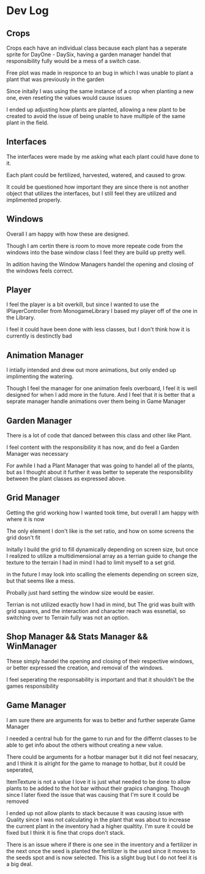 # Dev Log

## Crops
Crops each have an individual class because each plant has a seperate sprite for DayOne - DaySix, 
having a garden manager handel that responsibility fully would be a mess of a switch case.

Free plot was made in responce to an bug in which I was unable to plant a plant that was previously in the garden

Since initally I was using the same instance of a crop when planting a new one, even reseting the values would cause issues

I ended up adjusting how plants are planted, allowing a new plant to be created to avoid the issue
of being unable to have multiple of the same plant in the field.

## Interfaces
The interfaces were made by me asking what each plant could have done to it.

Each plant could be fertilized, harvested, watered, and caused to grow.

It could be questioned how important they are since there is not another object that utilizes 
the interfaces, but I still feel they are utilized and implimented properly.
 
## Windows
Overall I am happy with how these are designed. 

Though I am certin there is room to move more repeate code from the windows into the base window class
I feel they are build up pretty well. 

In adition having the Window Managers handel the opening and closing of the windows feels correct.

## Player
I feel the player is a bit overkill, but since I wanted to use the IPlayerController from MonogameLibrary
I based my player off of the one in the Library.

I feel it could have been done with less classes, but I don't think how it is currently is destinctly bad

## Animation Manager
I intially intended and drew out more animations, but only ended up implimenting the watering.

Though I feel the manager for one animation feels overboard, I feel it is well designed for when I add
more in the future. And I feel that it is better that a seprate manager handle animations over them 
being in Game Manager

## Garden Manager
There is a lot of code that danced between this class and other like Plant. 

I feel content with the responsibility it has now, and do feel a Garden Manager was necessary

For awhile I had a Plant Manager that was going to handel all of the plants, but as I thought about it further
it was better to seperate the responsibility between the plant classes as expressed above.

## Grid Manager
Getting the grid working how I wanted took time, but overall I am happy with where it is now

The only element I don't like is the set ratio, and how on some screens the grid dosn't fit

Initally I build the grid to fill dynamically depending on screen size, but once I realized to
utilize a multidimensional array as a terrian guide to change the texture to the terrain I had in mind
I had to limit myself to a set grid.

in the future I may look into scalling the elements depending on screen size, but that seems like a mess.

Probally just hard setting the window size would be easier.

Terrian is not utilized exactly how I had in mind, but The grid was built with grid squares, and the
interaction and character reach was essnetial, so switching over to Terrain fully was not an option.

## Shop Manager && Stats Manager && WinManager

These simply handel the opening and closing of their respective windows, or better expressed the creation,
and removal of the windows.

I feel seperating the responsability is important and that it shouldn't be the games responsibility

## Game Manager
I am sure there are arguments for was to better and further seperate Game Manager

I needed a central hub for the game to run and for the differnt classes to be able to get info about
the others without creating a new value.

There could be arguments for a hotbar manager but it did not feel nesacary, and I think it is alright
for the game to manage to hotbar, but it could be seperated,

ItemTexture is not a value I love it is just what needed to be done to allow plants to be added 
to the hot bar without their grapics changing. Though since I later fixed the issue that was causing
that I'm sure it could be removed

I ended up not allow plants to stack because it was causing issue with Quality since I was not
calculating in the plant that was about to increase the current plant in the inventory had a higher qualtity.
I'm sure it could be fixed but I think it is fine that crops don't stack.

There is an issue where if there is one see in the inventory and a fertilizer in the next once
the seed is planted the fertilizer is the used since it moves to the seeds spot and is now selected. 
This is a slight bug but I do not feel it is a big deal.
